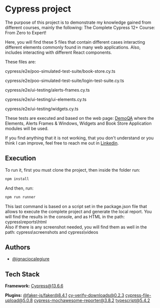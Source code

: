
# Cypress project

The purpose of this project is to demonstrate my knowledge gained from different courses, mainly the following: The Complete Cypress 12+ Course: From Zero to Expert!

Here, you will find these 5 files that contain different cases interacting different elements commonly found in many web applications. Also, includes interacting with different React components. 

These files are:

cypress/e2e/poo-simulated-test-suite/book-store.cy.ts 

cypress/e2e/poo-simulated-test-suite/login-test-suite.cy.ts

cypress/e2e/ui-testing/alerts-frames.cy.ts

cypress/e2e/ui-testing/ui-elements.cy.ts

cypress/e2e/ui-testing/widgets.cy.ts

These tests are executed and based on the web page: [DemoQA](https://demoqa.com/) where the Elements, Alerts Frames & Windows, Widgets and Book Store Application modules will be used.

If you find anything that it is not working, that you don't understand or you think I can improve, feel free to reach me out in [Linkedin](https://www.linkedin.com/in/ignaciocalegiure/). 






## Execution

To run it, first you must clone the project, then inside the folder run:
```bash
npm install
``` 
And then, run:
```bash
npm run runner
```
This last command is based on a script set in the package.json file that allows to execute the complete project and generate the local report. 
You will find the results in the console, and as HTML in the path: cypress\reports\html\
Also if there is any screenshot needed, you will find them as well in the path: cypress\screenshots and cypress\videos



## Authors

- [@ignaciocalegiure](https://www.github.com/ignaciocalegiure)


## Tech Stack

**Framework:** Cypress@13.6.6

**Plugins:** [@faker-js/faker@8.4.1](https://www.npmjs.com/package/@faker-js/faker) [cy-verify-downloads@0.2.3](https://www.npmjs.com/package/cy-verify-downloads) [cypress-file-upload@5.0.8](https://www.npmjs.com/package/cypress-file-upload) [cypress-mochawesome-reporter@3.8.2](https://www.npmjs.com/package/cypress-mochawesome-reporter) [typescript@5.4.2](https://www.npmjs.com/package/typescript/v/5.4.2)

